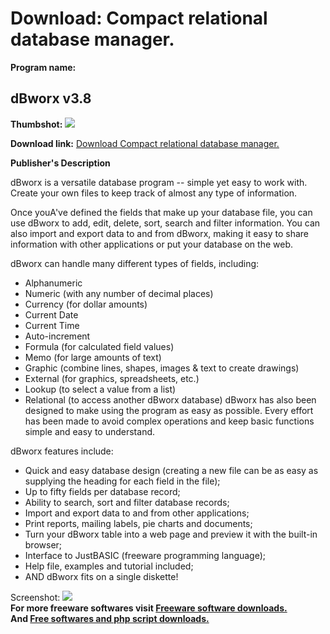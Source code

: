 # Download: Compact relational database manager.

**Program name:**

## dBworx v3.8

  
**Thumbshot:** ![](http://www.freewarefiles.com/screenshot/dbworx_md.jpg)   
  
**Download link:** [Download Compact relational database manager.](http://freesoftwares.boysofts.com/DBworx-V_program_7038.html)  
  


**Publisher's Description**  
  


dBworx is a versatile database program -- simple yet easy to work with. Create your own files to keep track of almost any type of information. 

Once youA've defined the fields that make up your database file, you can use dBworx to add, edit, delete, sort, search and filter information. You can also import and export data to and from dBworx, making it easy to share information with other applications or put your database on the web.

dBworx can handle many different types of fields, including:

  * Alphanumeric 
  * Numeric (with any number of decimal places) 
  * Currency (for dollar amounts) 
  * Current Date 
  * Current Time 
  * Auto-increment 
  * Formula (for calculated field values) 
  * Memo (for large amounts of text) 
  * Graphic (combine lines, shapes, images & text to create drawings) 
  * External (for graphics, spreadsheets, etc.) 
  * Lookup (to select a value from a list) 
  * Relational (to access another dBworx database) 
dBworx has also been designed to make using the program as easy as possible. Every effort has been made to avoid complex operations and keep basic functions simple and easy to understand. 

dBworx features include:

  * Quick and easy database design (creating a new file can be as easy as supplying the heading for each field in the file); 
  * Up to fifty fields per database record; 
  * Ability to search, sort and filter database records; 
  * Import and export data to and from other applications; 
  * Print reports, mailing labels, pie charts and documents; 
  * Turn your dBworx table into a web page and preview it with the built-in browser; 
  * Interface to JustBASIC (freeware programming language); 
  * Help file, examples and tutorial included; 
  * AND dBworx fits on a single diskette! 

  
  
Screenshot: ![](http://www.freewarefiles.com/screenshot/dbworx.jpg)   
**For more freeware softwares visit [Freeware software downloads.](http://freesoftwares.boysofts.com/)**   
**And [Free softwares and php script downloads.](http://www.boysofts.com/)**
